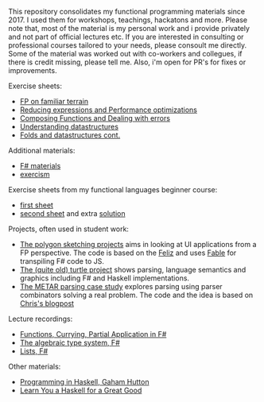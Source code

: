 This repository consolidates my functional programming materials since 2017. I used them for workshops, teachings, hackatons and more. Please note that, most of the material is my personal work and i provide privately and not part of official lectures etc. If you are interested in consulting or professional courses tailored to your needs, please consoult me directly. Some of the material was worked out with co-workers and collegues, if there is credit missing, please tell me. Also, i'm open for PR's for fixes or improvements.

Exercise sheets:
- [FP on familiar terrain](./exercise-sheets/1/exercise.pdf)
- [Reducing expressions and Performance optimizations](./exercise-sheets/2/exercise.pdf)
- [Composing Functions and Dealing with errors](./exercise-sheets/3/exercise.pdf)
- [Understanding datastructures](./exercise-sheets/4/exercise.pdf)
- [Folds and datastructures cont.](./exercise-sheets/5/exercise.pdf)

Additional materials:
- [F# materials](https://fsharp.org/learn/)
- [exercism](https://exercism.org/tracks/fsharp)

Exercise sheets from my functional languages beginner course:
- [first sheet](./beginners-course/1.pdf)
- [second sheet](./beginners-course/2.pdf) and extra [solution](beginners-course/lists-solutions.fsx)

Projects, often used in student work:
- [The polygon sketching projects](https://github.com/haraldsteinlechner/polygon-sketching-project) aims in looking at UI applications from a FP perspective. The code is based on the [Feliz](https://github.com/Zaid-Ajaj/Feliz) and uses [Fable](http://fable.io/) for transpiling F# code to JS.
- [The (quite old) turtle project](./turtle-project/) shows parsing, language semantics and graphics including F# and Haskell implementations.
- [The METAR parsing case study](./parsing/) explores parsing using parser combinators solving a real problem. The code and the idea is based on [Chris's blogpost](https://entropicthoughts.com/parser-combinators-parsing-for-haskell-beginners)

Lecture recordings:
- [Functions, Currying, Partial Application in F#](https://www.youtube.com/watch?v=2gppspHEnT0)
- [The algebraic type system, F#](https://www.youtube.com/watch?v=c_32M4IAQkE)
- [Lists, F#](https://www.youtube.com/watch?v=DCvTbQc2f4E)

Other materials:
- [Programming in Haskell, Gaham Hutton](https://people.cs.nott.ac.uk/pszgmh/pih.html)
- [Learn You a Haskell for a Great Good](https://learnyouahaskell.com/)